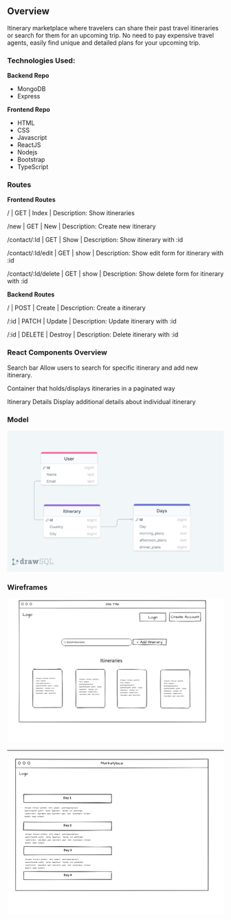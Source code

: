 ## Overview

Itinerary marketplace where travelers can share their past travel itineraries or search for them for an upcoming trip. No need to pay expensive travel agents, easily find unique and detailed plans for your upcoming trip.

### Technologies Used:

**Backend Repo**

- MongoDB
- Express

**Frontend Repo**

- HTML
- CSS
- Javascript
- ReactJS
- Nodejs
- Bootstrap
- TypeScript

### Routes

**Frontend Routes**

/ | GET | Index | Description: Show itineraries

/new | GET | New | Description: Create new itinerary

/contact/:Id | GET | Show | Description: Show itinerary with :id

/contact/:Id/edit | GET | show | Description: Show edit form for itinerary with :id

/contact/:Id/delete | GET | show | Description: Show delete form for itinerary with :id

**Backend Routes**

/ | POST | Create | Description: Create a itinerary

/:id | PATCH | Update | Description: Update itinerary with :id

/:id | DELETE | Destroy | Description: Delete itinerary with :id

### React Components Overview

Search bar Allow users to search for specific itinerary and add new itinerary.

Container that holds/displays itineraries in a paginated way

Itinerary Details Display additional details about individual itinerary

### Model

![Tux](./img/MarketplaceModel.png)

### Wireframes

![Tux](./img/index.png)

---

![Tux](./img/show.png)
